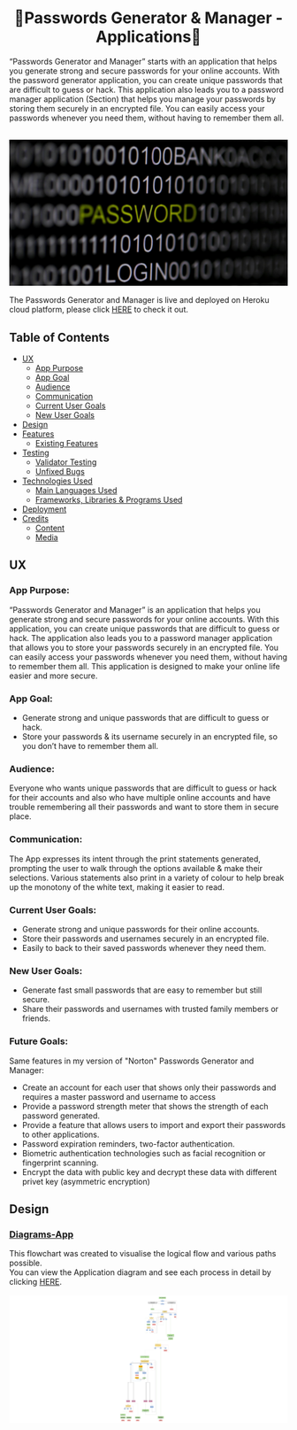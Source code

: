 <h1 align="center">🔐Passwords Generator & Manager - Applications🔐</h1>
“Passwords Generator and Manager” starts with an application that helps you generate strong and secure passwords for your online accounts. With the password generator application, you can create unique passwords that are difficult to guess or hack. This application also leads you to a password manager application (Section) that helps you manage your passwords by storing them securely in an encrypted file. You can easily access your passwords whenever you need them, without having to remember them all.<br></br>

![PWD-image](assets/readme-images/pwd.jpg)

The Passwords Generator and Manager is live and deployed on Heroku cloud platform, please click [HERE](https://password-generator-and-manager-a88bcb86c5e0.herokuapp.com/) to check it out.

## Table of Contents
+ [UX](#ux "UX")
  + [App Purpose](#App-purpose "App Purpose")
  + [App Goal](#App-goal "App Goal")
  + [Audience](#audience "Audience")
  + [Communication](#communication "Communication")
  + [Current User Goals](#current-user-goals "Current User Goals")
  + [New User Goals](#new-user-goals "New User Goals")
+ [Design](#design "Design")
+ [Features](#features "Features")
  + [Existing Features](#existing-features "Existing Features")
+ [Testing](#testing "Testing")
  + [Validator Testing](#validator-testing "Validator Testing")
  + [Unfixed Bugs](#unfixed-bugs "Unfixed Bugs")
+ [Technologies Used](#technologies-used "Technologies Used")
  + [Main Languages Used](#main-languages-used "Main Languages Used")
  + [Frameworks, Libraries & Programs Used](#frameworks-libraries-programs-used "Frameworks, Libraries & Programs Used")
+ [Deployment](#deployment "Deployment")
+ [Credits](#credits "Credits")
  + [Content](#content "Content")
  + [Media](#media "Media")

## UX

### App Purpose:
“Passwords Generator and Manager” is an application that helps you generate strong and secure passwords for your online accounts. With this application, you can create unique passwords that are difficult to guess or hack. The application also leads you to a password manager application that allows you to store your passwords securely in an encrypted file. You can easily access your passwords whenever you need them, without having to remember them all. This application is designed to make your online life easier and more secure.

### App Goal: 
- Generate strong and unique passwords that are difficult to guess or hack.
- Store your passwords & its username securely in an encrypted file, so you don’t have to remember them all.

### Audience:
Everyone who wants unique passwords that are difficult to guess or hack for their accounts and also who have multiple online accounts and have trouble remembering all their passwords and want to store them in secure place.

### Communication:
The App expresses its intent through the print statements generated, prompting the user to walk through the options available & make their selections. Various statements also print in a variety of colour to help break up the monotony of the white text, making it easier to read.

### Current User Goals:
- Generate strong and unique passwords for their online accounts.
- Store their passwords and usernames securely in an encrypted file.
- Easily to back to their saved passwords whenever they need them.

### New User Goals:
- Generate fast small passwords that are easy to remember but still secure.
- Share their passwords and usernames with trusted family members or friends.

### Future Goals:
Same features in my version of "Norton" Passwords Generator and Manager:
- Create an account for each user that shows only their passwords and requires a master password and username to access
- Provide a password strength meter that shows the strength of each password generated.
- Provide a feature that allows users to import and export their passwords to other applications.
- Password expiration reminders, two-factor authentication.
- Biometric authentication technologies such as facial recognition or fingerprint scanning.
- Encrypt the data with public key and decrypt these data with different privet key (asymmetric encryption)

## Design

### [Diagrams-App](https://app.diagrams.net/)
This flowchart was created to visualise the logical flow and various paths possible.                          
You can view the Application diagram and see each process in detail by clicking [HERE](https://alakeldev.github.io/pp3-diagram/).<br></br>
![App-Diagram](assets/readme-images/pp3-diagram.png)

